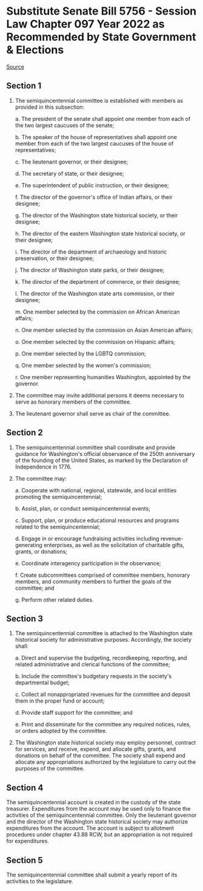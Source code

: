 # Substitute Senate Bill 5756 - Session Law Chapter 097 Year 2022 as Recommended by State Government & Elections

[Source](http://lawfilesext.leg.wa.gov/biennium/2021-22/Pdf/Bills/Session%20Laws/Senate/5756-S.SL.pdf)
## Section 1
1. The semiquincentennial committee is established with members as provided in this subsection:

    a. The president of the senate shall appoint one member from each of the two largest caucuses of the senate;

    b. The speaker of the house of representatives shall appoint one member from each of the two largest caucuses of the house of representatives;

    c. The lieutenant governor, or their designee;

    d. The secretary of state, or their designee;

    e. The superintendent of public instruction, or their designee;

    f. The director of the governor's office of Indian affairs, or their designee;

    g. The director of the Washington state historical society, or their designee;

    h. The director of the eastern Washington state historical society, or their designee;

    i. The director of the department of archaeology and historic preservation, or their designee;

    j. The director of Washington state parks, or their designee;

    k. The director of the department of commerce, or their designee;

    l. The director of the Washington state arts commission, or their designee;

    m. One member selected by the commission on African American affairs;

    n. One member selected by the commission on Asian American affairs;

    o. One member selected by the commission on Hispanic affairs;

    p. One member selected by the LGBTQ commission;

    q. One member selected by the women's commission;

    r. One member representing humanities Washington, appointed by the governor.

2. The committee may invite additional persons it deems necessary to serve as honorary members of the committee.

3. The lieutenant governor shall serve as chair of the committee.


## Section 2
1. The semiquincentennial committee shall coordinate and provide guidance for Washington's official observance of the 250th anniversary of the founding of the United States, as marked by the Declaration of Independence in 1776.

2. The committee may:

    a. Cooperate with national, regional, statewide, and local entities promoting the semiquincentennial;

    b. Assist, plan, or conduct semiquincentennial events;

    c. Support, plan, or produce educational resources and programs related to the semiquincentennial;

    d. Engage in or encourage fundraising activities including revenue-generating enterprises, as well as the solicitation of charitable gifts, grants, or donations;

    e. Coordinate interagency participation in the observance;

    f. Create subcommittees comprised of committee members, honorary members, and community members to further the goals of the committee; and

    g. Perform other related duties.


## Section 3
1. The semiquincentennial committee is attached to the Washington state historical society for administrative purposes. Accordingly, the society shall:

    a. Direct and supervise the budgeting, recordkeeping, reporting, and related administrative and clerical functions of the committee;

    b. Include the committee's budgetary requests in the society's departmental budget;

    c. Collect all nonappropriated revenues for the committee and deposit them in the proper fund or account;

    d. Provide staff support for the committee; and

    e. Print and disseminate for the committee any required notices, rules, or orders adopted by the committee.

2. The Washington state historical society may employ personnel, contract for services, and receive, expend, and allocate gifts, grants, and donations on behalf of the committee. The society shall expend and allocate any appropriations authorized by the legislature to carry out the purposes of the committee.


## Section 4
The semiquincentennial account is created in the custody of the state treasurer. Expenditures from the account may be used only to finance the activities of the semiquincentennial committee. Only the lieutenant governor and the director of the Washington state historical society may authorize expenditures from the account. The account is subject to allotment procedures under chapter 43.88 RCW, but an appropriation is not required for expenditures.


## Section 5
The semiquincentennial committee shall submit a yearly report of its activities to the legislature.

